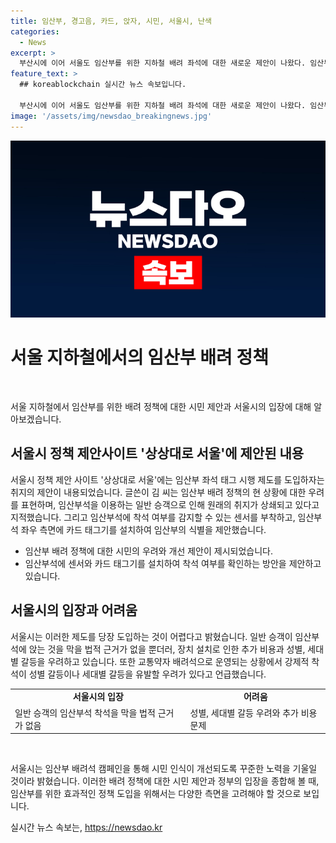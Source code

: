 ```yaml
---
title: 임산부, 경고음, 카드, 앉자, 시민, 서울시, 난색
categories:
  - News
excerpt: >
  부산시에 이어 서울도 임산부를 위한 지하철 배려 좌석에 대한 새로운 제안이 나왔다. 임산부석 이용에 대한 부당한 현상을 개선하기 위해 김씨는 임산부석에 센서와 카드 태그기를 설치하여 임산부 본인인지 확인하는 방안을 제안했다. 하지만 서울시는 이러한 제도를 즉시 도입하기 어려우며, 추가 비용 문제와 갈등 우려 등을 고려해 이에 어려움을 표명했다. 현재 서울교통공사는 임산부 배려석 캠페인을 통해 시민 인식을 개선하고 있는 상황이다.
feature_text: >
  ## koreablockchain 실시간 뉴스 속보입니다.

  부산시에 이어 서울도 임산부를 위한 지하철 배려 좌석에 대한 새로운 제안이 나왔다. 임산부석 이용에 대한 부당한 현상을 개선하기 위해 김씨는 임산부석에 센서와 카드 태그기를 설치하여 임산부 본인인지 확인하는 방안을 제안했다. 하지만 서울시는 이러한 제도를 즉시 도입하기 어려우며, 추가 비용 문제와 갈등 우려 등을 고려해 이에 어려움을 표명했다. 현재 서울교통공사는 임산부 배려석 캠페인을 통해 시민 인식을 개선하고 있는 상황이다.
image: '/assets/img/newsdao_breakingnews.jpg'
---
```


<p><img src="/assets/img/newsdao_breakingnews.jpg" alt="koreablockchain 속보" /></p>

<h1>서울 지하철에서의 임산부 배려 정책</h1>

<p data-ke-size="size16">&nbsp;</p>

<p>서울 지하철에서 임산부를 위한 배려 정책에 대한 시민 제안과 서울시의 입장에 대해 알아보겠습니다.</p>

<h2 data-ke-size="size26">서울시 정책 제안사이트 '상상대로 서울'에 제안된 내용</h2>

<p>서울시 정책 제안 사이트 '상상대로 서울'에는 임산부 좌석 태그 시행 제도를 도입하자는 취지의 제안이 내용되었습니다. 글쓴이 김 씨는 임산부 배려 정책의 현 상황에 대한 우려를 표현하며, 임산부석을 이용하는 일반 승객으로 인해 원래의 취지가 상쇄되고 있다고 지적했습니다. 그리고 임산부석에 착석 여부를 감지할 수 있는 센서를 부착하고, 임산부석 좌우 측면에 카드 태그기를 설치하여 임산부의 식별을 제안했습니다.</p>

<ul>
  <li>임산부 배려 정책에 대한 시민의 우려와 개선 제안이 제시되었습니다.</li>
  <li>임산부석에 센서와 카드 태그기를 설치하여 착석 여부를 확인하는 방안을 제안하고 있습니다.</li>
</ul>

<h2 data-ke-size="size26">서울시의 입장과 어려움</h2>

<p>서울시는 이러한 제도를 당장 도입하는 것이 어렵다고 밝혔습니다. 일반 승객이 임산부석에 앉는 것을 막을 법적 근거가 없을 뿐더러, 장치 설치로 인한 추가 비용과 성별, 세대별 갈등을 우려하고 있습니다. 또한 교통약자 배려석으로 운영되는 상황에서 강제적 착석이 성별 갈등이나 세대별 갈등을 유발할 우려가 있다고 언급했습니다.</p>

<table>
  <tr>
    <td style="text-align: center; height: 17px;"><b>서울시의 입장</b></td>
    <td style="text-align: center; height: 17px;"><b>어려움</b></td>
  </tr>
  <tr>
    <td>일반 승객의 임산부석 착석을 막을 법적 근거가 없음</td>
    <td>성별, 세대별 갈등 우려와 추가 비용 문제</td>
  </tr>
</table>

<p data-ke-size="size16">&nbsp;</p>

<p>서울시는 임산부 배려석 캠페인을 통해 시민 인식이 개선되도록 꾸준한 노력을 기울일 것이라 밝혔습니다. 이러한 배려 정책에 대한 시민 제안과 정부의 입장을 종합해 볼 때, 임산부를 위한 효과적인 정책 도입을 위해서는 다양한 측면을 고려해야 할 것으로 보입니다.</p>
실시간 뉴스 속보는, <a href="https://newsdao.kr" rel="dofollow">https://newsdao.kr</a>


